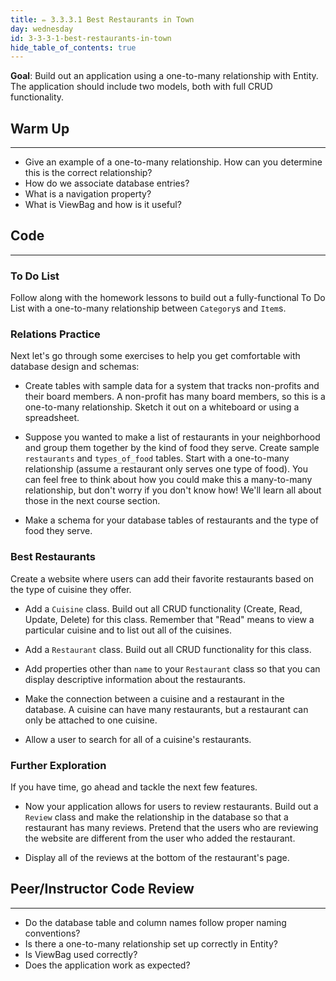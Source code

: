 ```yaml
---
title: ✏️ 3.3.3.1 Best Restaurants in Town
day: wednesday
id: 3-3-3-1-best-restaurants-in-town
hide_table_of_contents: true
---
```


**Goal**: Build out an application using a one-to-many relationship with Entity. The application should include two models, both with full CRUD functionality.

## Warm Up
---

* Give an example of a one-to-many relationship. How can you determine this is the correct relationship?
* How do we associate database entries?
* What is a navigation property?
* What is ViewBag and how is it useful?

## Code
---

### To Do List

Follow along with the homework lessons to build out a fully-functional To Do List with a one-to-many relationship between `Category`s and `Item`s.

### Relations Practice

Next let's go through some exercises to help you get comfortable with database design and schemas:

* Create tables with sample data for a system that tracks non-profits and their board members. A non-profit has many board members, so this is a one-to-many relationship. Sketch it out on a whiteboard or using a spreadsheet.

* Suppose you wanted to make a list of restaurants in your neighborhood and group them together by the kind of food they serve. Create sample `restaurants` and `types_of_food` tables. Start with a one-to-many relationship (assume a restaurant only serves one type of food). You can feel free to think about how you could make this a many-to-many relationship, but don't worry if you don't know how! We'll learn all about those in the next course section.

* Make a schema for your database tables of restaurants and the type of food they serve.

### Best Restaurants

Create a website where users can add their favorite restaurants based on the type of cuisine they offer.

* Add a `Cuisine` class. Build out all CRUD functionality (Create, Read, Update, Delete) for this class. Remember that "Read" means to view a particular cuisine and to list out all of the cuisines.

* Add a `Restaurant` class. Build out all CRUD functionality for this class.

* Add properties other than `name` to your `Restaurant` class so that you can display descriptive information about the restaurants.

* Make the connection between a cuisine and a restaurant in the database. A cuisine can have many restaurants, but a restaurant can only be attached to one cuisine.

* Allow a user to search for all of a cuisine's restaurants.

### Further Exploration

If you have time, go ahead and tackle the next few features.

* Now your application allows for users to review restaurants. Build out a `Review` class and make the relationship in the database so that a restaurant has many reviews. Pretend that the users who are reviewing the website are different from the user who added the restaurant.

* Display all of the reviews at the bottom of the restaurant's page.

## Peer/Instructor Code Review
---

* Do the database table and column names follow proper naming conventions?
* Is there a one-to-many relationship set up correctly in Entity?
* Is ViewBag used correctly?
* Does the application work as expected?
